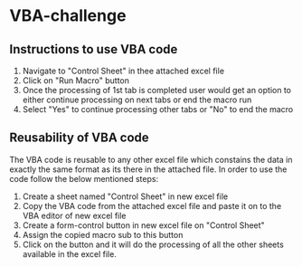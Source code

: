 # VBA-challenge

## Instructions to use VBA code
1. Navigate to "Control Sheet" in thee attached excel file
2. Click on "Run Macro" button
3. Once the processing of 1st tab is completed user would get an option to either continue processing on next tabs or end the macro run
4. Select "Yes" to continue processing other tabs or "No" to end the macro

## Reusability of VBA code
The VBA code is reusable to any other excel file which constains the data in exactly the same format as its there in the attached file. In order to use the code follow the below mentioned steps:
1. Create a sheet named "Control Sheet" in new excel file
2. Copy the VBA code from the attached excel file and paste it on to the VBA editor of new excel file
3. Create a form-control button in new excel file on "Control Sheet"
4. Assign the copied macro sub to this button
5. Click on the button and it will do the processing of all the other sheets available in the excel file.
